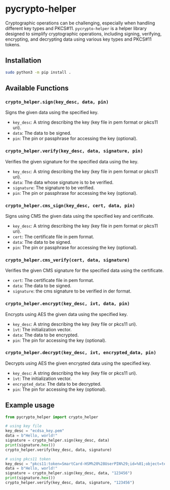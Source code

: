 # pycrypto-helper

Cryptographic operations can be challenging, especially when handling different key types and PKCS#11. 
`pycrypto-helper` is a helper library designed to simplify cryptographic operations, including signing, verifying, encrypting, and decrypting data using various key types and PKCS#11 tokens.

## Installation

```bash
sudo python3 -m pip install .
```

## Available Functions

### `crypto_helper.sign(key_desc, data, pin)`

Signs the given data using the specified key.

- `key_desc`: A string describing the key (key file in pem format or pkcs11 uri).
- `data`: The data to be signed.
- `pin`: The pin or passphrase for accessing the key (optional).

### `crypto_helper.verify(key_desc, data, signature, pin)`

Verifies the given signature for the specified data using the key.

- `key_desc`: A string describing the key (key file in pem format or pkcs11 uri).
- `data`: The data whose signature is to be verified.
- `signature`: The signature to be verified.
- `pin`: The pin or passphrase for accessing the key (optional).

### `crypto_helper.cms_sign(key_desc, cert, data, pin)`

Signs using CMS the given data using the specified key and certificate.

- `key_desc`: A string describing the key (key file in pem format or pkcs11 uri).
- `cert`: The certificate file in pem format.
- `data`: The data to be signed.
- `pin`: The pin or passphrase for accessing the key (optional).

### `crypto_helper.cms_verify(cert, data, signature)`

Verifies the given CMS signature for the specified data using the certificate.

- `cert`: The certificate file in pem format.
- `data`: The data to be signed.
- `signature`: the cms signature to be verified in der format.

### `crypto_helper.encrypt(key_desc, ivt, data, pin)`

Encrypts using AES the given data using the specified key.

- `key_desc`: A string describing the key (key file or pkcs11 uri).
- `ìvt`: The initialization vector.
- `data`: The data to be encrypted.
- `pin`: The pin for accessing the key (optional).

### `crypto_helper.decrypt(key_desc, ivt, encrypted_data, pin)`

Decrypts using AES the given encrypted data using the specified key.

- `key_desc`: A string describing the key (key file or pkcs11 uri).
- `ìvt`: The initialization vector.
- `encrypted_data`: The data to be decrypted.
- `pin`: The pin for accessing the key (optional).

## Example usage

```python
from pycrypto_helper import crypto_helper

# using key file
key_desc = "ecdsa_key.pem"
data = b"Hello, world!"
signature = crypto_helper.sign(key_desc, data)
print(signature.hex())
crypto_helper.verify(key_desc, data, signature)

# using pkcs11 token
key_desc = "pkcs11:token=SmartCard-HSM%20%28UserPIN%29;id=%01;object=testkeyECp256"
data = b"Hello, world!"
signature = crypto_helper.sign(key_desc, data, "123456")
print(signature.hex())
crypto_helper.verify(key_desc, data, signature, "123456")
```

